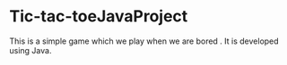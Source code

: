 # Tic-tac-toeJavaProject

This is a simple game which we play when we are bored . It is developed using Java.
